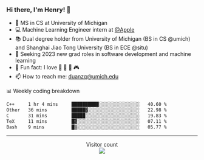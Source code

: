 ### Hi there, I'm Henry! 👋

- 🔭 MS in CS at University of Michigan
- 💻 Machine Learning Engineer intern at [@Apple](https://github.com/apple)
- 📚 Dual degree holder from University of Michigan (BS in CS @umich) and Shanghai Jiao Tong University (BS in ECE @situ)
- 🤖 Seeking 2023 new grad roles in software development and machine learning
- 🍁 Fun fact: I love 📸 🏓 🍜 🎮
- 📫 How to reach me: [duanzq@umich.edu](mailto:duanzq@umich.edu)

📊 Weekly coding breakdown
<!--START_SECTION:waka-->

```txt
C++     1 hr 4 mins     ██████████░░░░░░░░░░░░░░░   40.60 %
Other   36 mins         █████▓░░░░░░░░░░░░░░░░░░░   22.98 %
C       31 mins         █████░░░░░░░░░░░░░░░░░░░░   19.83 %
TeX     11 mins         █▓░░░░░░░░░░░░░░░░░░░░░░░   07.11 %
Bash    9 mins          █▒░░░░░░░░░░░░░░░░░░░░░░░   05.77 %
```

<!--END_SECTION:waka-->

***
<p align="center"> 
  Visitor count<br>
  <img src="https://profile-counter.glitch.me/zlzq-duanzq/count.svg" />
</p>

<!-- ![Henry Duan's GitHub stats](https://github-readme-stats.vercel.app/api?username=zlzq-duanzq&show_icons=true)

![trophy](https://github-profile-trophy.vercel.app/?username=zlzq-duanzq&column=7)

[![Top Langs](https://github-readme-stats.vercel.app/api/top-langs/?username=zlzq-duanzq&layout=compact)](https://github.com/zlzq-duanzq/github-readme-stats) -->
